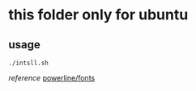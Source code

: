# this folder only for ubuntu

## usage 

`./intsll.sh`

*reference* [powerline/fonts
](https://github.com/powerline/fonts)
